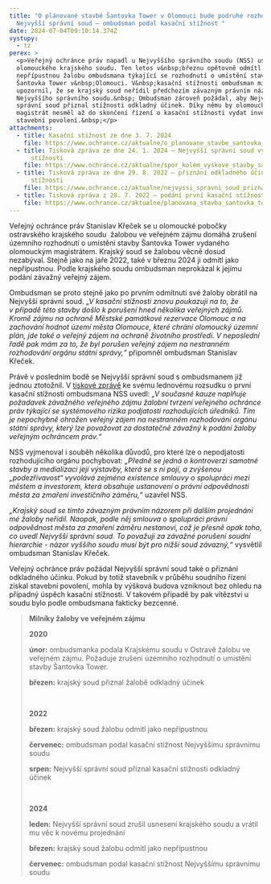 ```yaml
---
title: "O plánované stavbě Šantovka Tower v Olomouci bude podruhé rozhodovat
  Nejvyšší správní soud – ombudsman podal kasační stížnost "
date: 2024-07-04T09:10:14.374Z
vystupy:
  - tz
perex: >
  <p>Veřejný ochránce práv napadl u Nejvyššího správního soudu (NSS) usnesení
  olomouckého krajského soudu. Ten letos v&nbsp;březnu opětovně odmítl jako
  nepřípustnou žalobu ombudsmana týkající se rozhodnutí o umístění stavby
  Šantovka Tower v&nbsp;Olomouci. V&nbsp;kasační stížnosti ombudsman mimo jiné
  upozornil, že se krajský soud neřídil předchozím závazným právním názorem
  Nejvyššího správního soudu.&nbsp; Ombudsman zároveň požádal, aby Nejvyšší
  správní soud přiznal stížnosti odkladný účinek. Díky němu by olomoucký
  magistrát nesměl až do skončení řízení o kasační stížnosti vydat investorovi
  stavební povolení.&nbsp;</p>
attachments:
  - title: Kasační stížnost ze dne 3. 7. 2024
    file: https://www.ochrance.cz/aktualne/o_planovane_stavbe_santovka_tower_v_olomouci_bude_podruhe_rozhodovat_nejvyssi_spravni_soud_ombudsman_podal_kasacni_stiznost/kasacni_stiznost_vop.pdf
  - title: Tisková zpráva ze dne 24. 1. 2024 – Nejvyšší správní soud vyhověl kasační
      stížnosti
    file: https://www.ochrance.cz/aktualne/spor_kolem_vyskove_stavby_santovka_tower_v_olomouci_se_vraci_pred_krajsky_soud-_nejvyssi_spravni_soud_vyhovel_stiznosti_ombudsmana/
  - title: Tisková zpráva ze dne 29. 8. 2022 – přiznání odkladného účinku kasační
      stížnosti
    file: https://www.ochrance.cz/aktualne/nejvyssi_spravni_soud_priznal_odkladny_ucinek_kasacni_stiznosti_ombudsmana_v_pripade_olomoucke_santovka_tower/
  - title: Tisková zpráva z 28. 7. 2022 – podání první kasační stížnosti
    file: https://www.ochrance.cz/aktualne/planovana_stavba_santovka_tower_v_olomouci_miri_k_nejvyssimu_spravnimu_soudu_ombudsman_podal_kasacni_stiznost/
---
```

<p>Veřejný ochránce práv Stanislav Křeček se u olomoucké pobočky ostravského krajského soudu&nbsp; žalobou ve veřejném zájmu domáhá zrušení územního rozhodnutí o umístění stavby Šantovka Tower vydaného olomouckým magistrátem. Krajský soud se žalobou věcně dosud nezabýval. Stejně jako na jaře 2022, také v&nbsp;březnu 2024 ji odmítl jako nepřípustnou. Podle krajského soudu ombudsman neprokázal k&nbsp;jejímu podání závažný veřejný zájem.</p>

<p>Ombudsman se proto stejně jako po prvním odmítnutí své žaloby obrátil na Nejvyšší správní soud. <em>&bdquo;V&nbsp;kasační stížnosti znovu poukazuji na to, že v&nbsp;případě této stavby došlo k&nbsp;porušení hned několika veřejných zájmů. Kromě zájmu na ochraně Městské památkové rezervace Olomouc a na zachování hodnot území města Olomouce, které chrání olomoucký územní plán, jde také o veřejný zájem na ochraně životního prostředí. V&nbsp;neposlední řadě pak mám za to, že byl porušen veřejný zájem na nestranném rozhodování orgánu státní správy,&ldquo; </em>připomněl ombudsman Stanislav Křeček.</p>

<p>Právě v posledním bodě se Nejvyšší správní soud s&nbsp;ombudsmanem již jednou ztotožnil. V&nbsp;<a href="https://www.nssoud.cz/aktualne/tiskove-zpravy/detail/krajsky-soud-se-bude-muset-znovu-zabyvat-zalobou-verejneho-ochrance-prav-ve-veci-umisteni-stavby-santovka-tower-v-olomouci">tiskové zprávě</a> ke svému lednovému rozsudku o první kasační stížnosti ombudsmana NSS uvedl: <em>&bdquo;V&nbsp;současné kauze naplňuje požadavek závažného veřejného zájmu žalobní tvrzení veřejného ochránce práv týkající se systémového rizika podjatosti rozhodujících úředníků. Tím je nepochybně ohrožen veřejný zájem na nestranném rozhodování orgánu státní správy, který lze považovat za dostatečně závažný k&nbsp;podání žaloby veřejným ochráncem práv.&ldquo;</em></p>

<p>NSS vyjmenoval i souběh několika důvodů, pro které lze o nepodjatosti rozhodujícího orgánu pochybovat: <em>&bdquo;Předně se jedná o kontroverzi samotné stavby a medializaci její výstavby, která se s&nbsp;ní pojí, a zvýšenou &bdquo;podezřívavost&ldquo; vyvolává zejména existence smlouvy o spolupráci mezi městem a investorem, která obsahuje ustanovení o právní odpovědnosti města za zmaření investičního záměru,&ldquo;</em> uzavřel NSS.</p>

<p><em>&bdquo;Krajský soud se tímto závazným právním názorem při dalším projednání mé žaloby neřídil. Naopak, podle něj smlouva o spolupráci právní odpovědnost města za zmaření záměru nestanoví, což je přesně opak toho, co uvedl Nejvyšší správní soud. To považuji za závažné porušení soudní hierarchie - názor vyššího soudu musí být pro nižší soud závazný,</em><em>&ldquo;</em> vysvětlil ombudsman Stanislav Křeček.</p>

<p>Veřejný ochránce práv požádal Nejvyšší správní soud také o přiznání odkladného účinku. Pokud by totiž stavebník v&nbsp;průběhu soudního řízení získal stavební povolení, mohla by výšková budova vzniknout bez ohledu na případný úspěch kasační stížnosti. V&nbsp;takovém případě by pak vítězství u soudu bylo podle ombudsmana fakticky bezcenné.</p>

<blockquote>
<p><strong>Milníky žaloby ve veřejném zájmu</strong></p>

<p><strong>2020 </strong></p>

<p><strong>únor:</strong> ombudsmanka podala Krajskému soudu v&nbsp;Ostravě žalobu ve veřejném zájmu. Požaduje zrušení územního rozhodnutí o umístění stavby Šantovka Tower.</p>

<p><strong>březen:</strong> krajský soud přiznal žalobě odkladný účinek</p>

<p>&nbsp;</p>

<p><strong>2022 </strong></p>

<p><strong>březen:</strong> krajský soud žalobu odmítl jako nepřípustnou</p>

<p><strong>červenec:</strong> ombudsman podal kasační stížnost Nejvyššímu správnímu soudu</p>

<p><strong>srpen:</strong> Nejvyšší správní soud přiznal kasační stížnosti odkladný účinek</p>

<p>&nbsp;</p>

<p><strong>2024</strong></p>

<p><strong>leden:</strong> Nejvyšší správní soud zrušil usnesení krajského soudu a vrátil mu věc k&nbsp;novému projednání</p>

<p><strong>březen:</strong> krajský soud žalobu odmítl jako nepřípustnou</p>

<p><strong>červenec:</strong> ombudsman podal kasační stížnost Nejvyššímu správnímu soudu</p>
</blockquote>
